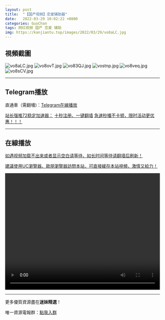 ```yaml
---
layout: post
title:  "【国产视频】恋爱辅助器"
date:   2022-03-29 10:02:22 +0800
categories: GuoChan
tags: 网红视频 国产 恋爱 辅助
img: https://kanjiantu.top/images/2022/03/29/vo8aLC.jpg
---
```



## 視頻截圖

![vo8aLC.jpg](https://kanjiantu.top/images/2022/03/29/vo8aLC.jpg)
![vo8ovT.jpg](https://kanjiantu.top/images/2022/03/29/vo8ovT.jpg)
![vo83QJ.jpg](https://kanjiantu.top/images/2022/03/29/vo83QJ.jpg)
![vostnp.jpg](https://kanjiantu.top/images/2022/03/29/vostnp.jpg)
![vo8veq.jpg](https://kanjiantu.top/images/2022/03/29/vo8veq.jpg)
![vo8sCV.jpg](https://kanjiantu.top/images/2022/03/29/vo8sCV.jpg)

* * *
## Telegram播放

直通車（需翻墻)：[Telegram在線播放](https://t.me/mimeijingxuan/143)

<u>站长强推72稳定加速器：</u> [十秒注册、一键翻墙](https://www.mimei.blog/skip/vpn.html)
<u>急速秒播不卡顿，限时活动更优惠！！！</u>
* * *
## 在線播放
<u>如遇视频加载不出来或者显示空白请等待，如长时间等待请翻墙后刷新！</u>

<u>建議使用UC瀏覽器、歐朋瀏覽器訪問本站，可直接緩存本站視頻，激情又給力！</u>
<center><video src="https://cdn.publer.io/uploads/videos/6246f937db279732fb55c08b/16350517b1dcbcba0e686155445ab9e6.mp4" width="100%" height="380px" controls="controls"></video></center>

* * *
更多優質資源盡在**迷妹精選**！

唯一資源電報群：[點我入群](https://t.me/mimeijingxuan)


